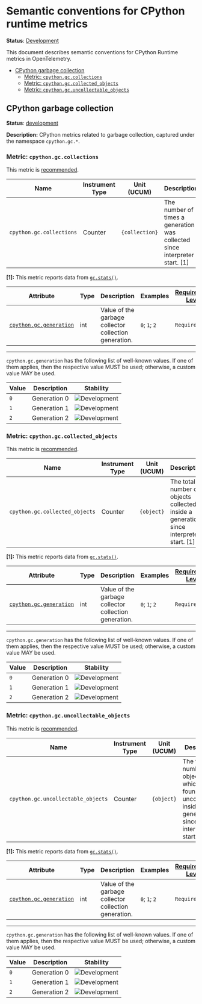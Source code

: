 <!--- Hugo front matter used to generate the website version of this page:
linkTitle: CPython
--->

# Semantic conventions for CPython runtime metrics

**Status**: [Development][DocumentStatus]

This document describes semantic conventions for CPython Runtime metrics in OpenTelemetry.

<!-- toc -->

- [CPython garbage collection](#cpython-garbage-collection)
  - [Metric: `cpython.gc.collections`](#metric-cpythongccollections)
  - [Metric: `cpython.gc.collected_objects`](#metric-cpythongccollected_objects)
  - [Metric: `cpython.gc.uncollectable_objects`](#metric-cpythongcuncollectable_objects)

<!-- tocstop -->

## CPython garbage collection

**Status**: [development][DocumentStatus]

**Description:** CPython metrics related to garbage collection, captured under the namespace `cpython.gc.*`.

### Metric: `cpython.gc.collections`

This metric is [recommended][MetricRecommended].

<!-- semconv metric.cpython.gc.collections -->
<!-- NOTE: THIS TEXT IS AUTOGENERATED. DO NOT EDIT BY HAND. -->
<!-- see templates/registry/markdown/snippet.md.j2 -->
<!-- prettier-ignore-start -->
<!-- markdownlint-capture -->
<!-- markdownlint-disable -->

| Name     | Instrument Type | Unit (UCUM) | Description    | Stability |
| -------- | --------------- | ----------- | -------------- | --------- |
| `cpython.gc.collections` | Counter | `{collection}` | The number of times a generation was collected since interpreter start. [1] | ![Development](https://img.shields.io/badge/-development-blue) |

**[1]:** This metric reports data from [`gc.stats()`](https://docs.python.org/3/library/gc.html#gc.get_stats).

| Attribute  | Type | Description  | Examples  | [Requirement Level](https://opentelemetry.io/docs/specs/semconv/general/attribute-requirement-level/) | Stability |
|---|---|---|---|---|---|
| [`cpython.gc.generation`](/docs/registry/attribute/cpython.md) | int | Value of the garbage collector collection generation. | `0`; `1`; `2` | `Required` | ![Development](https://img.shields.io/badge/-development-blue) |

---

`cpython.gc.generation` has the following list of well-known values. If one of them applies, then the respective value MUST be used; otherwise, a custom value MAY be used.

| Value  | Description | Stability |
|---|---|---|
| `0` | Generation 0 | ![Development](https://img.shields.io/badge/-development-blue) |
| `1` | Generation 1 | ![Development](https://img.shields.io/badge/-development-blue) |
| `2` | Generation 2 | ![Development](https://img.shields.io/badge/-development-blue) |

<!-- markdownlint-restore -->
<!-- prettier-ignore-end -->
<!-- END AUTOGENERATED TEXT -->
<!-- endsemconv -->

### Metric: `cpython.gc.collected_objects`

This metric is [recommended][MetricRecommended].

<!-- semconv metric.cpython.gc.collected_objects -->
<!-- NOTE: THIS TEXT IS AUTOGENERATED. DO NOT EDIT BY HAND. -->
<!-- see templates/registry/markdown/snippet.md.j2 -->
<!-- prettier-ignore-start -->
<!-- markdownlint-capture -->
<!-- markdownlint-disable -->

| Name     | Instrument Type | Unit (UCUM) | Description    | Stability |
| -------- | --------------- | ----------- | -------------- | --------- |
| `cpython.gc.collected_objects` | Counter | `{object}` | The total number of objects collected inside a generation since interpreter start. [1] | ![Development](https://img.shields.io/badge/-development-blue) |

**[1]:** This metric reports data from [`gc.stats()`](https://docs.python.org/3/library/gc.html#gc.get_stats).

| Attribute  | Type | Description  | Examples  | [Requirement Level](https://opentelemetry.io/docs/specs/semconv/general/attribute-requirement-level/) | Stability |
|---|---|---|---|---|---|
| [`cpython.gc.generation`](/docs/registry/attribute/cpython.md) | int | Value of the garbage collector collection generation. | `0`; `1`; `2` | `Required` | ![Development](https://img.shields.io/badge/-development-blue) |

---

`cpython.gc.generation` has the following list of well-known values. If one of them applies, then the respective value MUST be used; otherwise, a custom value MAY be used.

| Value  | Description | Stability |
|---|---|---|
| `0` | Generation 0 | ![Development](https://img.shields.io/badge/-development-blue) |
| `1` | Generation 1 | ![Development](https://img.shields.io/badge/-development-blue) |
| `2` | Generation 2 | ![Development](https://img.shields.io/badge/-development-blue) |

<!-- markdownlint-restore -->
<!-- prettier-ignore-end -->
<!-- END AUTOGENERATED TEXT -->
<!-- endsemconv -->

### Metric: `cpython.gc.uncollectable_objects`

This metric is [recommended][MetricRecommended].

<!-- semconv metric.cpython.gc.uncollectable_objects -->
<!-- NOTE: THIS TEXT IS AUTOGENERATED. DO NOT EDIT BY HAND. -->
<!-- see templates/registry/markdown/snippet.md.j2 -->
<!-- prettier-ignore-start -->
<!-- markdownlint-capture -->
<!-- markdownlint-disable -->

| Name     | Instrument Type | Unit (UCUM) | Description    | Stability |
| -------- | --------------- | ----------- | -------------- | --------- |
| `cpython.gc.uncollectable_objects` | Counter | `{object}` | The total number of objects which were found to be uncollectable inside a generation since interpreter start. [1] | ![Development](https://img.shields.io/badge/-development-blue) |

**[1]:** This metric reports data from [`gc.stats()`](https://docs.python.org/3/library/gc.html#gc.get_stats).

| Attribute  | Type | Description  | Examples  | [Requirement Level](https://opentelemetry.io/docs/specs/semconv/general/attribute-requirement-level/) | Stability |
|---|---|---|---|---|---|
| [`cpython.gc.generation`](/docs/registry/attribute/cpython.md) | int | Value of the garbage collector collection generation. | `0`; `1`; `2` | `Required` | ![Development](https://img.shields.io/badge/-development-blue) |

---

`cpython.gc.generation` has the following list of well-known values. If one of them applies, then the respective value MUST be used; otherwise, a custom value MAY be used.

| Value  | Description | Stability |
|---|---|---|
| `0` | Generation 0 | ![Development](https://img.shields.io/badge/-development-blue) |
| `1` | Generation 1 | ![Development](https://img.shields.io/badge/-development-blue) |
| `2` | Generation 2 | ![Development](https://img.shields.io/badge/-development-blue) |

<!-- markdownlint-restore -->
<!-- prettier-ignore-end -->
<!-- END AUTOGENERATED TEXT -->
<!-- endsemconv -->

[DocumentStatus]: https://github.com/open-telemetry/opentelemetry-specification/tree/v1.42.0/specification/document-status.md
[MetricRecommended]: /docs/general/metric-requirement-level.md#recommended
